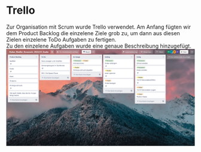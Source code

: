 # Trello

<div style:"background-color:rgba(0, 0, 0, 0.0470588)">
Zur Organisation mit Scrum wurde Trello verwendet. 
Am Anfang fügten wir dem Product Backlog die einzelene Ziele grob zu, um dann aus diesen Zielen einzelene ToDo Aufgaben zu fertigen. <br/>
Zu den einzelene Aufgaben wurde eine genaue Beschreibung hinzugefügt.

<img src="imgs/Trello.png" alt="Trello Board">
</div>
